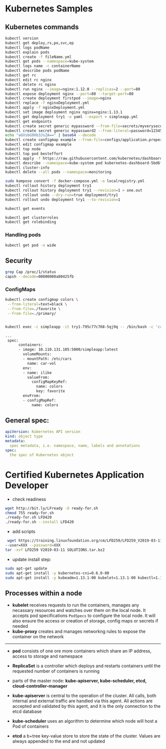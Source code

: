 # Kubernetes Samples

## Kubernetes commands

```bash
kubectl version
kubectl get deploy,rs,po,svc,ep
kubectl logs podName
kubectl explain pods
kubectl create -f fileName.yml
kubectl get pods --namespace=kube-system
kubectl logs name -c containerName
kubectl describe pods podName
kubectl get rc
kubectl edit rc nginx
kubectl delete rc nginx
kubectl run nginx --image=nginx:1.12.0 --replicas=2 --port=80
kubectl expose deployment nginx --port=80 --target-port=80
kubectl create deployment firstpod --image=nginx
kubectl replace -f nginxDeployment.yml
kubectl apply -f nginxDeployment.yml
kubectl set image deployment nginx nginx=nginx:1.13.1
kubectl get deployment try1 -o yaml --export > simpleapp.yml
kubectl get endpoints
kubectl create secret generic mypassword --from-file=secrets/myverysecurepassword.txt
kubectl create secret generic mypassword2 --from-literal=password=123456
echo "aGVsbG9Xb3JsZA==" | base64 --decode
kubectl create configmap example --from-file=configs/application.properties
kubectl edit configmap example
kubectl top node
kubectl top pod besteffort
kubectl apply -f https://raw.githubusercontent.com/kubernetes/dashboard/master/src/deploy/recommended/kubernetes-dashboard.yaml
kubectl describe --namespace=kube-system pod kubernetes-dashboard-5bd6f767c7-mfxs
kubectl cluster-info
kubectl delete --all pods --namespace=monitoring

sudo kompose convert -f docker-compose.yml -o localregistry.yml
kubectl rollout history deployment try1
kubectl rollout history deployment try1 --revision=1 > one.out
kubectl rollout undo --dry-run=true deployment/try1
kubectl rollout undo deployment try1 --to-revision=1

kubectl get events

kubectl get clusterroles
kubectl get rolebinding

```

### Handling pods

```bash
kubectl get pod -o wide

```

## Security

```bash
grep Cap /proc/1/status
capsh --decode=00000000a80425fb
```


### ConfigMaps

```bash
kubectl create configmap colors \
 --from-literal=text=black \
 --from-file=./favorite \
 --from-file=./primary/


kubectl exec -c simpleapp -it try1-795c77c768-5qj9q -- /bin/bash -c 'cat /etc/cars/car.trim'

...
 spec:
      containers:
      - image: 10.110.131.105:5000/simpleapp:latest
        volumeMounts:
        - mountPath: /etc/cars
          name: car-vol
        env:
        - name: ilike
          valueFrom:
            configMapKeyRef:
              name: colors
              key: favorite
        envFrom:
        - configMapRef:
            name: colors


```

## General spec:

```yml
apiVersion: Kubernetes API version
kind: object type
metadata: 
  spec metadata, i.e. namespace, name, labels and annotations
spec: 
  the spec of Kubernetes object

```

# Certified Kubernetes Application Developer

* check readiness

```bash
wget http://bit.ly/LFready -O ready-for.sh
chmod 755 ready-for.sh
./ready-for.sh LFD420
./ready-for.sh --install LFD420
```

* add scripts

```bash
 wget https://training.linuxfoundation.org/cm/LFD259/LFD259_V2019-03-11_SOLUTIONS.tar.bz2 \
--user=XXX --password=XXX
tar -xvf LFD259 V2019-03-11 SOLUTIONS.tar.bz2
```

* update install step:

```bash
sudo apt-get update
sudo apt-get install -y kubernetes-cni=0.6.0-00
sudo apt-get install -y kubeadm=1.13.1-00 kubelet=1.13.1-00 kubectl=1.13.1-00
```

## Processes within a node

* **kubelet** receives requests to run the containers, manages any necassary resources and watches over them on the local node. It accepts pod specifications `PodSpecs` to configure the local node. It will also ensure the access or creation of storage, config maps or secrets if needed
* **kube-proxy** creates and manages networkng rules to expose the container on the network

----

* **pod** consists of one ore more containers which share an IP address, access to storage and namespace
* **ReplicaSet** is a controller which deploys and restarts containers until the requested number of containers is running

* parts of the master node: **kube-apiserver, kube-scheduler, etcd, cloud-controller-manager**

* **kube-apiserver** is central to the operation of the cluster. All calls, both internal and external traffic are handled via this agent. All actions are accepted and validated by this agent, and it is the only connection to the etcd database

* **kube-scheduler** uses an algorithm to determine which node will host a Pod of containers

* **etcd** a b+tree key-value store to store the state of the cluster. Values are always appended to the end and not updated